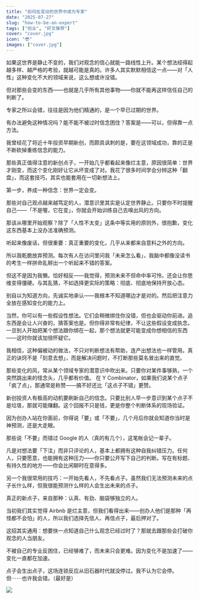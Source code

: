 ```yaml
---
title: "如何在变动的世界中成为专家"
date: "2025-07-27"
slug: "how-to-be-an-expert"
tags: ["创业", "好文推荐"]
cover: "cover.jpg"
icon: "😎"
images: ["cover.jpg"]
---
```

如果这世界是静止不变的，我们对观念的信心就能一路线性上升。某个想法经得起越多样、越严格的考验，就越可能是真的。许多人其实默默相信这一点——对「人性」这种变化不大的领域来说，这么想或许没错。



但对那些会变的东西——也就是几乎所有其他事物——你就不能再这样信任自己的判断了。



专家之所以会错，往往是因为他们精通的，是一个早已过期的世界。



有办法避免这种情况吗？能不能不被过时信念困住？答案是——可以，但得靠一点方法。



我曾经花了将近十年投资早期新创，而颇具讽刺的是，要在这领域成功，靠的正是不断砍掉重练信念的能力。



那些真正值得注意的新创点子，一开始几乎都看起来像烂主意，原因很简单：世界才刚变，而这个变化刚好让它从坏变成了对。我花了很多时间学会分辨这种「翻盘」，而这套技巧，其实也能套用在一切新想法上。



第一步，养成一种信念：世界一定会变。



那些对自己观点越来越笃定的人，潜意识里其实是认定世界静止。只要你不时提醒自己——「不是喔，它在变」，你就会开始训练自己去嗅出风的方向。



那该从哪里开始观察？除了「人性不太变」这条中等实用的原则外，很抱歉，变化这东西基本上没办法准确预测。



听起来像废话，但很重要：真正重要的变化，几乎从来都来自意料之外的方向。



所以我乾脆放弃预测。每次有人在访问里问我「未来怎么看」，我脑中都像没读书的考生一样拼命乱掰出一个听起来不错的答案。



但这不是因为我懒。恰好相反——我觉得，预测未来不但命中率可怜，还会让你思维变得僵硬。与其乱猜，不如选择更实际的策略：彻底、彻底地保持开放心态。



别自以为知道方向，先诚实地承认——我根本不知道哪边才是对的。然后把注意力全放在感知变化的能力上。



当然，你可以有一些假设性想法。它们会稍微绑住你没错，但也会驱动你前进。追东西是会让人兴奋的，猜答案也是。但你得非常有纪律，不让这些假设变成执念。
一旦别人开始把某个想法跟你绑在一起，那个想法就更可能变成你想相信的东西——这时你就该加倍怀疑它。



我相信，这种偏被动的做法，不只对判断想法有帮助，连产出想法也一样管用。真正的诀窍不是「刻意去想」，而是解决问题时，不打断那些莫名冒出来的直觉。



那些变化的风，常从某个领域专家的潜意识中吹出来。只要你对某件事够熟，一个突然跳出来的怪念头，几乎都有价值。
在 Y Combinator，如果我们说某个点子「疯了点」，那通常是称赞——搞不好还比「这点子不错」更赞。



新创投资人有极高的动机要刷新自己的信念。只要比别人早一步意识到某个点子不是垃圾，那就可能赚翻。这个回报不只是钱，更是你整个判断体系的现场验证。



因为创办人站在你面前，你得说「要」或「不要」，几个月后你就会知道你当时是神预测，还是大走眼。



那些说「不要」而错过 Google 的人（真的有几个），这笔帐会记一辈子。



凡是对想法要「下注」而非只评论的人，基本上都拥有这种自我纠错压力。任何人，只要愿意，也能拥有这种压力——你只要公开写下自己的判断。写在有标题、有持久性的地方——你会比闲聊时在意得多。



另一个我很常用的技巧：一开始先看人，不先看点子。虽然我们无法预测未来的点子长什么样，但我很能预测什么样的人会生出未来的点子。



真正的新点子，来自那种：认真、有劲、脑袋够独立的人。



当初我们其实觉得 Airbnb 是烂主意，但我们看得出来——创办人他们是那种「再怪都不会怕」的人，所以我们选择先信人、再信点子，最后押对了。



这招其实通用：想要快一点知道自己什么观念已经过时了？那就去跟那些会打破你观念的人当朋友。



不被自己的专业反困住，已经够难了，而未来只会更难。因为变化不是加速了——变化一直都在加速。



点子会生出点子，这场连锁反应从旧石器时代就没停过。我不认为它会停。
但⋯⋯也许我会错。（最好是）




![](https://prod-files-secure.s3.us-west-2.amazonaws.com/112d0858-5090-4d34-a606-b75eb8d65fd2/46476355-9cf3-4e99-9b7a-3531bc426380/1000202064.png?X-Amz-Algorithm=AWS4-HMAC-SHA256&X-Amz-Content-Sha256=UNSIGNED-PAYLOAD&X-Amz-Credential=ASIAZI2LB466TVZU45IW%2F20250821%2Fus-west-2%2Fs3%2Faws4_request&X-Amz-Date=20250821T174538Z&X-Amz-Expires=3600&X-Amz-Security-Token=IQoJb3JpZ2luX2VjEKn%2F%2F%2F%2F%2F%2F%2F%2F%2F%2FwEaCXVzLXdlc3QtMiJHMEUCIHUkTR70FlXCvYnaDt7gE%2BMaMG92IDaA17HRsbe8pVyiAiEAu40EUX1ijzTc5h6fuxe40qsMqnrGMQoYCatkSRllescqiAQI8v%2F%2F%2F%2F%2F%2F%2F%2F%2F%2FARAAGgw2Mzc0MjMxODM4MDUiDEl%2BQwiBExDWaVBkTCrcA0%2BzK5AC4%2BouFiIYeY80lJum7tldxeBF11%2F7uG3RYiBLbRwQlBrNbHSFiWll6HKDhAenHnp3JjpWIDRBxy1%2BMniwBXbGx%2BWOFOKDBK8ooq23rvuMZv55uF3RR6s4VG%2FqMdPVGxqQrqwb4T2LeeCbr%2B%2Fys66Nk%2FwpNK30a5ee0Bj6SZmCK7Q5TQ1%2FJZ8yVbudxw5cYT%2FE44vyTznotAGNPR20XQEB%2FlqEfZzMTasC3PFiGbXhVClgvuU4Voz4lk135ZbidJ8CBx1O77%2F0UDCPOpyLz%2FUF6XP97GHVV3nKMtS10GVBNjRwrhhDP7Bly8qvOHnkZm02N9gNe0BzwHd%2FBORqlqQRphan2WpUnmT5ta4%2B5HU6nn5eHUB59Vg%2FdvKt9qnHo%2FLimLOofvo0IbUzNnl1ghYIRYuq8u0BiBJonHaDORc%2Bnb2axGwP7KFeFOQ0SCz8DybxaOxbMZYpcqj3Sv%2Bf4sreFtOZaGEHgmzuKBz6%2BaCzpuYnUi540CXakYVGR5w2x%2F5qJ4ecxm87ct9IIkF8qo62nWpXey1Z8%2FCXFo2T2dJMf8DXK1AKBM1RgwN7ZWfQv3k%2BC5UTeGoRpyKvMniAMgNtiEUgW2oarUHX1LXONaP%2F8o0islZvfRVWMMeZncUGOqUBE5PKpZKOmQGAqJPeZPFR%2FJOXwy%2FeWNl6cJ2fFmzj5HA74yDwjBlP8BExHnQdWx5gpcjmQrULHrH66czLviz%2FKfGIMgshfpSQtE8sQwKwmHSnfQ98iv72Xa1vQweLeH%2F5KXpN%2FWb%2BxmPCrX1Jp6XbEaXvKwEyxNBtTszlKiu4tOmrCH5YHZ5H3fvJkXsmizngPLmgkOKZMmY7nKSuLAxxZzaXD5m%2F&X-Amz-Signature=3bcfaeefc7cbf6a79fe1618460d884a6d4d8fce4b7f1f02de1edb4e87c07e33d&X-Amz-SignedHeaders=host&x-amz-checksum-mode=ENABLED&x-id=GetObject)

